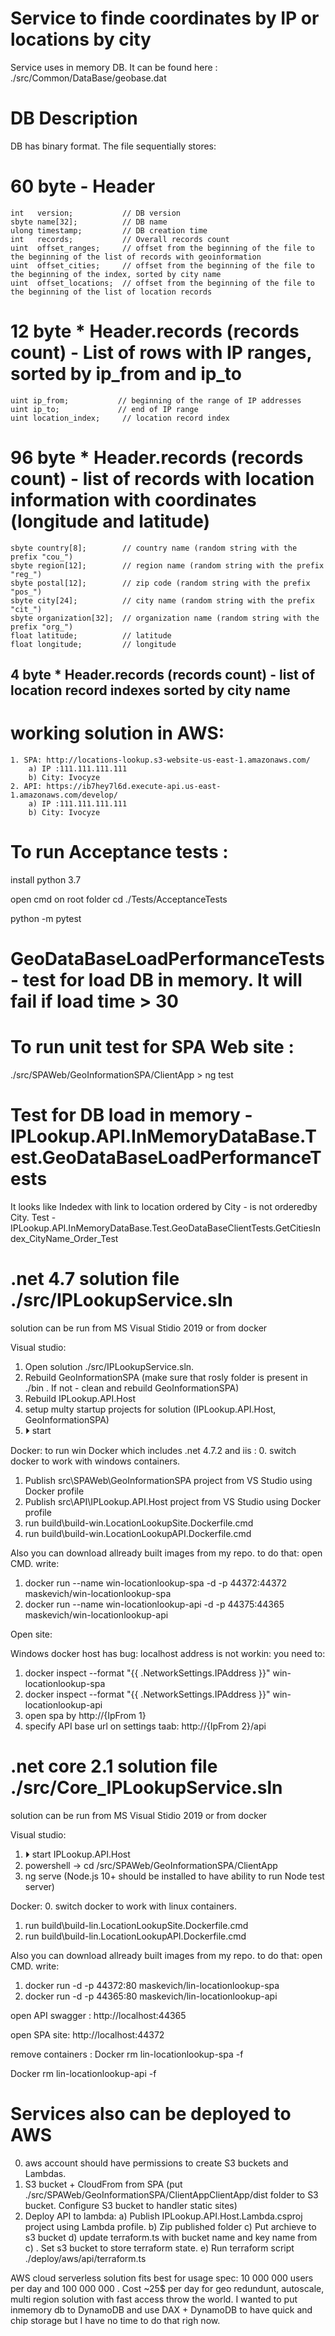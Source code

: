 # Service to finde coordinates by IP or locations by city

Service uses in memory DB. It can be found here : ./src/Common/DataBase/geobase.dat

# DB Description

DB has binary format. The file sequentially stores:
# 60 byte - Header
	int   version;           // DB version
	sbyte name[32];          // DB name
	ulong timestamp;         // DB creation time
	int   records;           // Overall records count
	uint  offset_ranges;     // offset from the beginning of the file to the beginning of the list of records with geoinformation
	uint  offset_cities;     // offset from the beginning of the file to the beginning of the index, sorted by city name
	uint  offset_locations;  // offset from the beginning of the file to the beginning of the list of location records
# 12 byte * Header.records (records count) - List of rows with IP ranges, sorted by ip_from and ip_to
	uint ip_from;           // beginning of the range of IP addresses
	uint ip_to;             // end of IP range
	uint location_index;     // location record index
# 96 byte * Header.records (records count)  - list of records with location information with coordinates (longitude and latitude)
	sbyte country[8];        // country name (random string with the prefix "cou_")
	sbyte region[12];        // region name (random string with the prefix "reg_")
	sbyte postal[12];        // zip code (random string with the prefix "pos_")
	sbyte city[24];          // city name (random string with the prefix "cit_")
	sbyte organization[32];  // organization name (random string with the prefix "org_")
	float latitude;          // latitude
	float longitude;         // longitude
## 4 byte * Header.records (records count)  - list of location record indexes sorted by city name


# working solution in AWS: 
	1. SPA: http://locations-lookup.s3-website-us-east-1.amazonaws.com/
		a) IP :111.111.111.111
		b) City: Ivocyze
	2. API: https://ib7hey7l6d.execute-api.us-east-1.amazonaws.com/develop/
		a) IP :111.111.111.111
		b) City: Ivocyze
	
# To run Acceptance tests :

install python 3.7 

open cmd on root folder  cd ./Tests/AcceptanceTests

python -m pytest

# GeoDataBaseLoadPerformanceTests - test for load DB in memory. It will fail if load time > 30 

# To run unit test for SPA Web site :

./src/SPAWeb/GeoInformationSPA/ClientApp > ng test


# Test for DB load in memory - IPLookup.API.InMemoryDataBase.Test.GeoDataBaseLoadPerformanceTests

It looks like Indedex with link to location ordered by City - is not orderedby City.
Test - IPLookup.API.InMemoryDataBase.Test.GeoDataBaseClientTests.GetCitiesIndex_CityName_Order_Test


# .net 4.7 solution file ./src/IPLookupService.sln

solution can be run from MS Visual Stidio 2019 or from docker

Visual studio:
1. Open solution ./src/IPLookupService.sln.
2. Rebuild GeoInformationSPA (make sure that rosly folder is present in ./bin . If not - clean and rebuild GeoInformationSPA)
3. Rebuild IPLookup.API.Host
4. setup multy startup projects for solution (IPLookup.API.Host, GeoInformationSPA)
5. ⏵ start

Docker:
to run win Docker which includes .net 4.7.2 and iis :
0. switch docker to work with windows containers.
1. Publish src\SPAWeb\GeoInformationSPA project from VS Studio using Docker profile
2. Publish src\API\IPLookup.API.Host project from VS Studio using Docker profile
3. run build\build-win.LocationLookupSite.Dockerfile.cmd
4. run build\build-win.LocationLookupAPI.Dockerfile.cmd

Also you can download allready built images from my repo.
to do that:
open CMD. write:
1. docker run --name win-locationlookup-spa -d -p 44372:44372 maskevich/win-locationlookup-spa
2. docker run --name win-locationlookup-api -d -p 44375:44365 maskevich/win-locationlookup-api

Open site:

Windows docker host has bug: localhost address is not workin:
you need to:
1. docker inspect --format "{{ .NetworkSettings.IPAddress }}" win-locationlookup-spa
2. docker inspect --format "{{ .NetworkSettings.IPAddress }}" win-locationlookup-api
3. open spa by http://{IpFrom 1}
4. specify API base url on settings taab: http://{IpFrom 2}/api

# .net core 2.1 solution file ./src/Core_IPLookupService.sln

solution can be run from MS Visual Stidio 2019 or from docker

Visual studio:
1. ⏵ start IPLookup.API.Host
2. powershell -> cd /src/SPAWeb/GeoInformationSPA/ClientApp
3. ng serve (Node.js 10+ should be installed to have ability to run Node test server)

Docker:
0. switch docker to work with linux containers.
1. run build\build-lin.LocationLookupSite.Dockerfile.cmd
2. run build\build-lin.LocationLookupAPI.Dockerfile.cmd

Also you can download allready built images from my repo.
to do that:
open CMD. write:
1. docker run -d -p 44372:80 maskevich/lin-locationlookup-spa
1. docker run -d -p 44365:80 maskevich/lin-locationlookup-api

open API swagger : http://localhost:44365

open SPA site: http://localhost:44372


remove containers :
Docker rm lin-locationlookup-spa -f

Docker rm lin-locationlookup-api -f

# Services also can be deployed to AWS 
0) aws account should have permissions to create S3 buckets and Lambdas.
1) S3 bucket + CloudFrom from SPA (put ./src/SPAWeb/GeoInformationSPA/ClientAppClientApp/dist folder to S3 bucket. Configure S3 bucket to handler static sites)
2) Deploy API to lambda:
	a) Publish IPLookup.API.Host.Lambda.csproj project using Lambda profile.
	b) Zip published folder
	c) Put archieve to s3 bucket
	d) update terraform.ts with bucket name and key name from c) . Set s3 bucket to store terraform state. 
	e) Run terraform script ./deploy/aws/api/terraform.ts

AWS cloud serverless solution fits best for usage spec: 10 000 000 users per day and 100 000 000 .
Cost ~25$ per day  for geo redundunt, autoscale, multi region solution with fast access throw the world.
I wanted to put inmemory db to DynamoDB and use DAX + DynamoDB to have quick and chip storage but I have no time to do that righ now.
